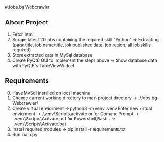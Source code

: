 #Jobs.bg Webcrawler

About Project
---
1. Fetch html
2. Scrape latest 20 jobs containing the required skill "Python"
   => Extracting (page title, job name/title, job published date, job region, all job skills required)
3. Store extracted data in MySql database
4. Create PyQt6 GUI to implement the steps above
   => Show database data with PyQt6's TableViewWidget

Requirements
--- 
0. Have MySql installed on local machine
1. Change current working directory to main project directory -> ./Jobs.bg-Webcrawler/
2. Create virtual enviorment -> python3 -m venv .venv
   Enter new virtual enviorment -> .\venv\Scripts\activate
      or  for Comand Prompt -> .\.venv\Scripts\Activate.ps1
      for Powershell,Bash.. -> .\.venv\Scripts\Activate.bat
3. Install required modules -> pip install -r requirements.txt
4. Run main.py
	
